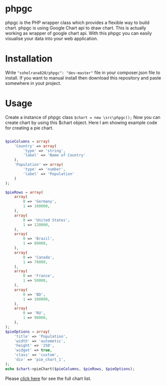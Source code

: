 # phpgc

phpgc is the PHP wrapper class which provides a flexible way to build chart. phpgc is using Google Chart api to draw chart. This is actually working as wrapper of google chart api. With this phpgc you can easily visualise your data into your web application.

Installation
============
Write ``` "sohelrana820/phpgc": "dev-master" ``` file in your composer.json file to install. If you want to manual install then download this repository and paste somewhere in yout project.

Usage
=====
Create a instance of phpgc class ``` $chart = new \src\phpgc(); ``` Now you can create chart by using this $chart object. Here I am showing example code for creating a pie chart.

```php

$pieColumns = array(
    'Country' => array(
        'type' => 'string',
        'label' => 'Name of Country'
    ),
    'Population' => array(
        'type' => 'number',
        'label' => 'Population'
    )
);

$pieRows = array(
    array(
        0 => 'Germany',
        1 => 100000,
    ),
    array(
        0 => 'United States',
        1 => 120000,
    ),
    array(
        0 => 'Brazil',
        1 => 80000,
    ),
    array(
        0 => 'Canada',
        1 => 70000,
    ),
    array(
        0 => 'France',
        1 => 50000,
    ),
    array(
        0 => 'BD',
        1 => 100000,
    ),
    array(
        0 => 'RU',
        1 => 90000,
    ),
);
$pieOptions = array(
    'title' => 'Population',
    'width' => 'autometic',
    'height' => '250',
    'widget' => true,
    'class' => 'custom',
    'div' => 'pie_chart_1',
);
echo $chart->pieChart($pieColumns, $pieRows, $pieOptions);

```

Please [click here](https://github.com/sohelrana820/phpgc) for see the full chart list.

